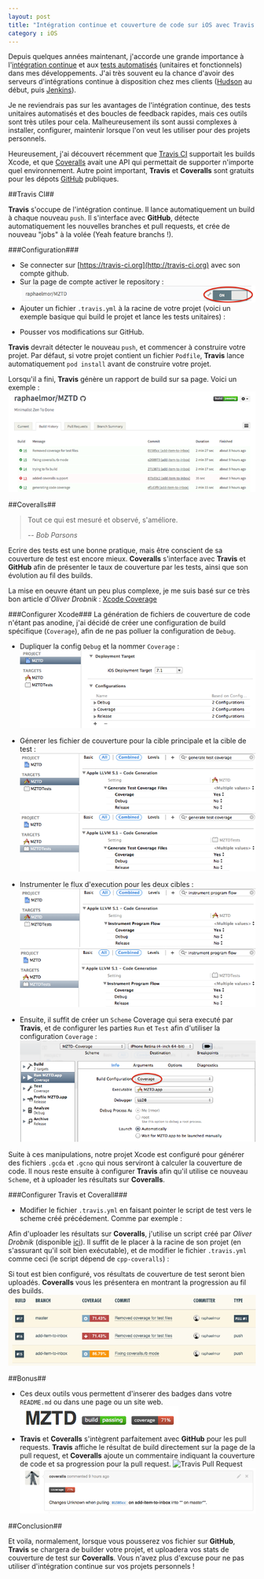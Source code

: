 ```yaml
---
layout: post
title: "Intégration continue et couverture de code sur iOS avec Travis et Coveralls" 
category : iOS
---
```


Depuis quelques années maintenant, j'accorde une grande importance à l'[intégration continue](http://fr.wikipedia.org/wiki/Intégration_continue) et aux [tests automatisés](http://fr.wikipedia.org/wiki/Test_unitaire) (unitaires et fonctionnels) dans mes développements.
J'ai très souvent eu la chance d'avoir des serveurs d'intégrations continue à disposition chez mes clients ([Hudson](http://hudson-ci.org) au début, puis [Jenkins](http://jenkins-ci.org)). 

Je ne reviendrais pas sur les avantages de l'intégration continue, des tests unitaires automatisés et des boucles de feedback rapides, mais ces outils sont très utiles pour cela. Malheureusement ils sont aussi complexes à installer, configurer, maintenir lorsque l'on veut les utiliser pour des projets personnels.

Heureusement, j'ai découvert récemment que [Travis CI](http://travis-ci.org) supportait les builds Xcode, et que [Coveralls](https://coveralls.io) avait une API qui permettait de supporter n'importe quel environnement.
Autre point important, **Travis** et **Coveralls** sont gratuits pour les dépots [GitHub](https://github.com) publiques.

##Travis CI##

**Travis** s'occupe de l'intégration continue. Il lance automatiquement un build à chaque nouveau ```push```. Il s'interface avec **GitHub**, détecte automatiquement les nouvelles branches et pull requests, et crée de nouveau "jobs" à la volée (Yeah feature branchs !).

###Configuration###

- Se connecter sur [https://travis-ci.org](http://travis-ci.org) avec son compte github.
- Sur la page de compte activer le repository : ![activation dépot](/assets/travis-ci-activate-repository.png)
- Ajouter un fichier ```.travis.yml``` à la racine de votre projet (voici un exemple basique qui build le projet et lance les tests unitaires) :
<script src="https://gist.github.com/raphaelmor/f052c96642f526b53205.js"></script>
- Pousser vos modifications sur GitHub.

**Travis** devrait détecter le nouveau ```push```, et commencer à construire votre projet. 
Par défaut, si votre projet contient un fichier ```Podfile```, **Travis** lance automatiquement ```pod install``` avant de construire votre projet.

Lorsqu'il a fini, **Travis** génère un rapport de build sur sa page. Voici un exemple : ![build history](/assets/travis-ci-build-history.png)

##Coveralls##

> Tout ce qui est mesuré et observé, s'améliore.
>
> -- <cite>Bob Parsons</cite>

Ecrire des tests est une bonne pratique, mais être conscient de sa couverture de test est encore mieux.
**Coveralls** s'interface avec **Travis** et **GitHub** afin de présenter le taux de couverture par les tests, ainsi que son évolution au fil des builds.

La mise en oeuvre étant un peu plus complexe, je me suis basé sur ce très bon article d'*Oliver Drobnik* : [Xcode Coverage](http://www.cocoanetics.com/2013/10/xcode-coverage/) 

###Configurer Xcode###
La génération de fichiers de couverture de code n'étant pas anodine, j'ai décidé de créer une configuration de build spécifique (```Coverage```), afin de ne pas polluer la configuration de ```Debug```.

- Dupliquer la config ```Debug``` et la nommer ```Coverage``` : ![Coverage Configuration](/assets/coveralls-build-config.png)

- Génerer les fichier de couverture pour la cible principale et la cible de test : ![Generate Coverage](/assets/coveralls-generate-coverage.png)![Generate Coverage Tests](/assets/coveralls-generate-coverage-tests.png)

- Instrumenter le flux d'execution pour les deux cibles : ![Instrument Program Flow](/assets/coveralls-instrument-flow.png)![Instrument Test Flow](/assets/coveralls-instrument-flow-tests.png)

- Ensuite, il suffit de créer un ```Scheme``` Coverage qui sera executé par **Travis**, et de configurer les parties ```Run``` et ```Test``` afin d'utiliser la configuration ```Coverage``` : ![Coverage](/assets/coveralls-coverage.png)

Suite à ces manipulations, notre projet Xcode est configuré pour générer des fichiers ```.gcda``` et ```.gcno``` qui nous serviront à calculer la couverture de code. Il nous reste ensuite à configurer **Travis** afin qu'il utilise ce nouveau ```Scheme```, et à uploader les résultats sur **Coveralls**.

###Configurer Travis et Coverall###

- Modifier le fichier ```.travis.yml``` en faisant pointer le script de test vers le scheme créé précédement. Comme par exemple : <script src="https://gist.github.com/raphaelmor/f052c96642f526b53205.js"></script>

Afin d'uploader les résultats sur **Coveralls**, j'utilise un script créé par *Oliver Drobnik* (disponible [ici](https://github.com/cocoanetics/ruby)). Il suffit de le placer à la racine de son projet (en s'assurant qu'il soit bien exécutable), et de modifier le fichier ```.travis.yml``` comme ceci (le script dépend de ```cpp-coveralls```) :
<script src="https://gist.github.com/raphaelmor/da53787731c3227a8a5d.js"></script>

Si tout est bien configuré, vos résultats de couverture de test seront bien uploadés. **Coveralls** vous les présentera en montrant la progression au fil des builds. 
![Coveralls History](/assets/coveralls-results.png)

##Bonus##

- Ces deux outils vous permettent d'inserer des badges dans votre ```README.md``` ou dans une page ou un site web. 
![Travis Coveralls Badges](/assets/travis-coveralls-badges.png)
- **Travis** et **Coveralls** s'intègrent parfaitement avec **GitHub** pour les pull requests. **Travis** affiche le résultat de build directement sur la page de la pull request, et **Coveralls** ajoute un commentaire indiquant la couverture de code et sa progression pour la pull request.
![Travis Pull Request](https://camo.githubusercontent.com/6e5cb0fc3f29a7d5b523cae506f7d936a06a7db9/68747470733a2f2f6769746875622d696d616765732e73332e616d617a6f6e6177732e636f6d2f736b697463682f7374617475732d6d657267652d627574746f6e2d32303132303833312d3133343835372e6a7067)
![Coveralls Pull Request](/assets/coveralls-pull.png)


##Conclusion##

Et voila, normalement, lorsque vous pousserez vos fichier sur **GitHub**, **Travis** se chargera de builder votre projet, et uploadera vos stats de couverture de test sur **Coveralls**. Vous n'avez plus d'excuse pour ne pas utiliser d'intégration continue sur vos projets personnels !
